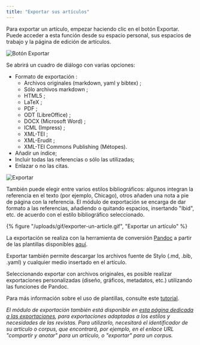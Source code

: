 ```yaml
---
title: "Exportar sus artículos"
---
```


Para exportar un artículo, empezar haciendo clic en el botón Exportar. Puede acceder a esta función desde su espacio personal, sus espacios de trabajo y la página de edición de artículos. 

![Botón Exportar](/uploads/images/refonte_doc/Export.png)

Se abrirá un cuadro de diálogo con varias opciones:

- Formato de exportación :
    - Archivos originales (markdown, yaml y bibtex) ;
    - Sólo archivos markdown ;
    - HTML5 ;
    - LaTeX ;
    - PDF ;
    - ODT (LibreOffice) ;
    - DOCX (Microsoft Word) ;
    - ICML (Impress) ;
    - XML-TEI ;
    - XML-Erudit ;
    - XML-TEI Commons Publishing (Métopes).
- Añadir un índice;
- Incluir todas las referencias o sólo las utilizadas;
- Enlazar o no las citas.

![Exportar](/uploads/images/refonte_doc/ES/Exporter_ES.png)

También puede elegir entre varios estilos bibliográficos: algunos integran la referencia en el texto (por ejemplo, Chicago), otros añaden una nota a pie de página con la referencia. El módulo de exportación se encarga de dar formato a las referencias, añadiendo o quitando espacios, insertando "Ibid", etc. de acuerdo con el estilo bibliográfico seleccionado.

{% figure "/uploads/gif/exporter-un-article.gif", "Exportar un artículo" %}

La exportación se realiza con la herramienta de conversión [Pandoc](https://pandoc.org/) a partir de las plantillas disponibles [aquí](https://framagit.org/stylo-editeur/templates-stylo).

Exportar también permite descargar los archivos fuente de Stylo (.md, .bib, .yaml) y cualquier medio insertado en el artículo.

Seleccionando exportar con archivos originales, es posible realizar exportaciones personalizadas (diseño, gráficos, metadatos, etc.) utilizando las funciones de Pandoc.

Para más información sobre el uso de plantillas, consulte este [tutorial](https://gitlab.huma-num.fr/ecrinum/manuels/tutoriel-markdown-pandoc).

*El módulo de exportación también está disponible en [esta página dedicada a las exportaciones](https://export.stylo.huma-num.fr/), para exportaciones adaptadas a los estilos y necesidades de las revistas. Para utilizarlo, necesitará el identificador de su artículo o corpus, que encontrará, por ejemplo, en el enlace URL "compartir y anotar" para un artículo, o "exportar" para un corpus.*
